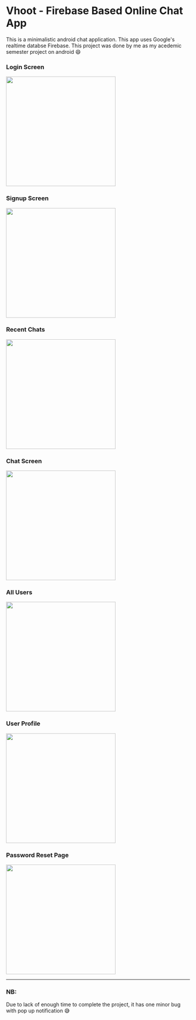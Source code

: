 # Vhoot - Firebase Based Online Chat App

This is a minimalistic android chat application. This app uses Google's realtime databse Firebase.
This project was done by me as my acedemic semester project on android :smile:

### Login Screen

<img src="https://raw.githubusercontent.com/DevRezaur/vhoot-chat-app/main/screenshots/Login%20Page.jpg" width="300" />

### Signup Screen

<img src="https://raw.githubusercontent.com/DevRezaur/vhoot-chat-app/main/screenshots/Signup%20Page.jpg" width="300" />

### Recent Chats

<img src="https://raw.githubusercontent.com/DevRezaur/vhoot-chat-app/main/screenshots/Chatbox.jpg" width="300" />

### Chat Screen

<img src="https://raw.githubusercontent.com/DevRezaur/vhoot-chat-app/main/screenshots/Inbox.jpg" width="300" />

### All Users

<img src="https://raw.githubusercontent.com/DevRezaur/vhoot-chat-app/main/screenshots/Users%20Page.jpg" width="300" />

### User Profile

<img src="https://raw.githubusercontent.com/DevRezaur/vhoot-chat-app/main/screenshots/Profile%20Page.jpg" width="300" />

### Password Reset Page

<img src="https://raw.githubusercontent.com/DevRezaur/vhoot-chat-app/main/screenshots/Password%20Reset.jpg" width="300" />

---

### NB:

Due to lack of enough time to complete the project, it has one minor bug with pop up notification :sweat_smile:

